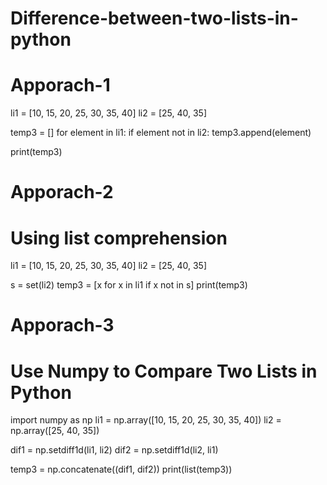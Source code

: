 # Difference-between-two-lists-in-python

# Apporach-1
li1 = [10, 15, 20, 25, 30, 35, 40]
li2 = [25, 40, 35]

temp3 = []
for element in li1:
	if element not in li2:
		temp3.append(element)

print(temp3)

# Apporach-2
# Using list  comprehension
li1 = [10, 15, 20, 25, 30, 35, 40]
li2 = [25, 40, 35]

s = set(li2)
temp3 = [x for x in li1 if x not in s]
print(temp3)

# Apporach-3

# Use Numpy to Compare Two Lists in Python
import numpy as np
li1 = np.array([10, 15, 20, 25, 30, 35, 40])
li2 = np.array([25, 40, 35])

dif1 = np.setdiff1d(li1, li2)
dif2 = np.setdiff1d(li2, li1)

temp3 = np.concatenate((dif1, dif2))
print(list(temp3))

